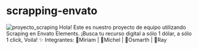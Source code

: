 # scrapping-envato

![proyecto_scraping](https://user-images.githubusercontent.com/54458108/232280251-01bce6e4-d908-49a5-b3cb-5260fd6b77b3.PNG)
Hola! Este es nuestro proyecto de equipo utilizando Scraping en Envato Elements. ¡Busca tu recurso digital a sólo 1 dólar, a sólo 1 click, Voila! ✨
Integrantes: 📍Miriam | 📍Michel | 📍Osmarth | 📍Ray
